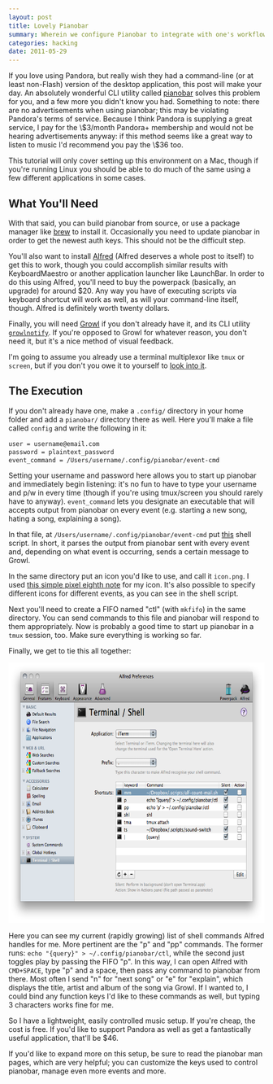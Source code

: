 ```yaml
---
layout: post
title: Lovely Pianobar
summary: Wherein we configure Pianobar to integrate with one's workflow.
categories: hacking
date: 2011-05-29
---
```

<section>
If you love using Pandora, but really wish they had a command-line (or at least non-Flash) version of the desktop application, this post will make your day. An absolutely wonderful CLI utility called <a href="https://github.com/PromyLOPh/pianobar">pianobar</a> solves this problem for you, and a few more you didn't know you had. Something to note: there are no advertisements when using pianobar; this may be violating Pandora's terms of service. Because I think Pandora is supplying a great service, I pay for the <span>\$</span>3/month Pandora+ membership and would not be hearing advertisements anyway: if this method seems like a great way to listen to music I'd recommend you pay the <span>\$</span>36 too.

<p>This tutorial will only cover setting up this environment on a Mac, though if you're running Linux you should be able to do much of the same using a few different applications in some cases.</p>
</section>

## What You'll Need

With that said, you can build pianobar from source, or use a package manager like <a href="http://mxcl.github.com/homebrew/">brew</a> to install it. Occasionally you need to update pianobar in order to get the newest auth keys. This should not be the difficult step.

You'll also want to install <a href="http://www.alfredapp.com/">Alfred</a> (Alfred deserves a whole post to itself) to get this to work, though you could accomplish similar results with KeyboardMaestro or another application launcher like LaunchBar. In order to do this using Alfred, you'll need to buy the powerpack (basically, an upgrade) for around <span>$</span>20. Any way you have of executing scripts via keyboard shortcut will work as well, as will your command-line itself, though. Alfred is definitely worth twenty dollars.

Finally, you will need <a href="http://growl.info/">Growl</a> if you don't already have it, and its CLI utility <a href="http://growl.info/extras.php#growlnotify">`growlnotify`</a>. If you're opposed to Growl for whatever reason, you don't need it, but it's a nice method of visual feedback.

I'm going to assume you already use a terminal multiplexor like `tmux` or `screen`, but if you don't you owe it to yourself to <a href="http://blog.hawkhost.com/2010/06/28/tmux-the-terminal-multiplexer/">look into it</a>.

<h2>The Execution</h2>

If you don't already have one, make a `.config/` directory in your home folder and add a `pianobar/` directory there as well. Here you'll make a file called `config` and write the following in it:

    user = username@email.com
    password = plaintext_password
    event_command = /Users/username/.config/pianobar/event-cmd

Setting your username and password here allows you to start up pianobar and immediately begin listening: it's no fun to have to type your username and p/w in every time (though if you're using tmux/screen you should rarely have to anyway). `event_command` lets you designate an executable that will accepts output from pianobar on every event (e.g. starting a new song, hating a song, explaining a song).

In that file, at `/Users/username/.config/pianobar/event-cmd` put <a href="/resources/pianobar-event-cmd">this</a> shell script. In short, it parses the output from pianobar sent with every event and, depending on what event is occurring, sends a certain message to Growl.

In the same directory put an icon you'd like to use, and call it `icon.png`. I used <a href="http://www.iconfinder.com/icondetails/42087/64/music_icon">this simple pixel eighth note</a> for my icon. It's also possible to specify different icons for different events, as you can see in the shell script.

Next you'll need to create a FIFO named "ctl" (with `mkfifo`) in the same directory. You can send commands to this file and pianobar will respond to them appropriately. Now is probably a good time to start up pianobar in a `tmux` session, too. Make sure everything is working so far.

Finally, we get to tie this all together:

<img height="512" width="662" alt="alfred setup screenshot" src="/images/alfred-pianobar.png" />

Here you can see my current (rapidly growing) list of shell commands Alfred handles for me. More pertinent are the "p" and "pp" commands. The former runs: `echo "{query}" > ~/.config/pianobar/ctl`, while the second just toggles play by passing the FIFO "p". In this way, I can open Alfred with `CMD+SPACE`, type "p" and a space, then pass any command to pianobar from there. Most often I send "n" for "next song" or "e" for "explain", which displays the title, artist and album of the song via Growl. If I wanted to, I could bind any function keys I'd like to these commands as well, but typing 3 characters works fine for me.

So I have a lightweight, easily controlled music setup. If you're cheap, the cost is free. If you'd like to support Pandora as well as get a fantastically useful application, that'll be <span>$</span>46.

If you'd like to expand more on this setup, be sure to read the pianobar man pages, which are very helpful; you can customize the keys used to control pianobar, manage even more events and more.
